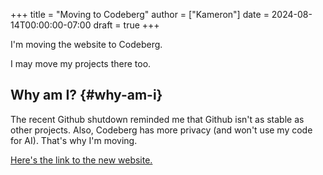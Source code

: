 +++
title = "Moving to Codeberg"
author = ["Kameron"]
date = 2024-08-14T00:00:00-07:00
draft = true
+++

I'm moving the website to Codeberg.

I may move my projects there too.


## Why am I? {#why-am-i}

The recent Github shutdown reminded me that Github isn't as stable as other projects. Also, Codeberg has more privacy (and won't use my code for AI). That's why I'm moving.

[Here's the link to the new website.](https://kamfurdev.codeberg.page)
